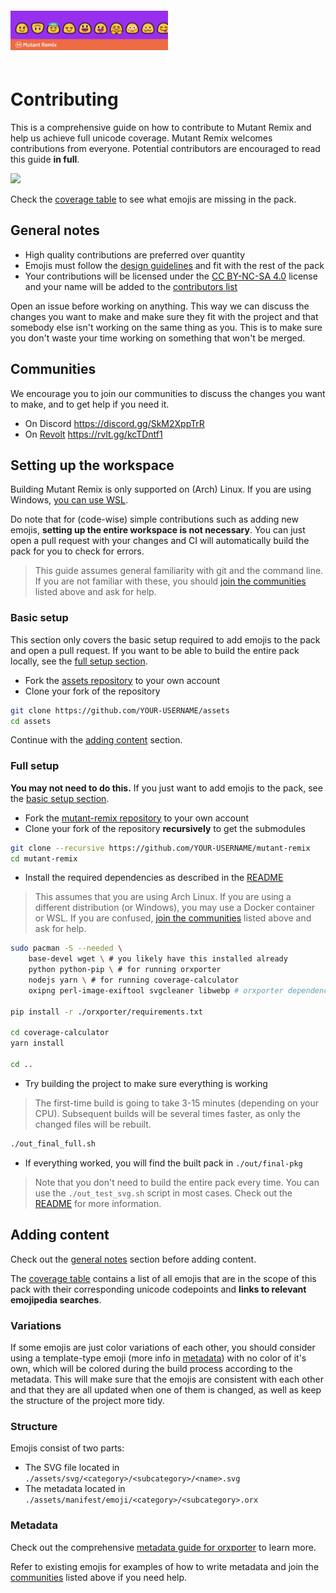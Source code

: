 <a href="https://mutant.revolt.chat">
    <img src="https://raw.githubusercontent.com/mutant-remix/.github/master/assets/banner.png" style="margin: 20px 0; width: 50%"></img>
</a>

# Contributing
This is a comprehensive guide on how to contribute to Mutant Remix and help us achieve full unicode coverage. Mutant Remix welcomes contributions from everyone. Potential contributors are encouraged to read this guide **in full**.

<a href="https://github.com/mutant-remix/unicode-coverage/blob/master/coverage.md">
    <img src="https://raw.githubusercontent.com/mutant-remix/unicode-coverage/master/coverage.png" style="width: 50%"></img>
</a>

Check the [coverage table](https://github.com/mutant-remix/coverage-report/blob/master/coverage.md) to see what emojis are missing in the pack.

## General notes
- High quality contributions are preferred over quantity
- Emojis must follow the [design guidelines](https://github.com/mutant-remix/specification) and fit with the rest of the pack
- Your contributions will be licensed under the [CC BY-NC-SA 4.0](https://github.com/mutant-remix/assets/blob/master/LICENSE) license and your name will be added to the [contributors list](./CONTRIBUTORS.md)

Open an issue before working on anything. This way we can discuss the changes you want to make and make sure they fit with the project and that somebody else isn't working on the same thing as you. This is to make sure you don't waste your time working on something that won't be merged.

## Communities
We encourage you to join our communities to discuss the changes you want to make, and to get help if you need it.

- On Discord https://discord.gg/SkM2XppTrR
- On [Revolt](https://revolt.chat) https://rvlt.gg/kcTDntf1

## Setting up the workspace
Building Mutant Remix is only supported on (Arch) Linux. If you are using Windows, [you can use WSL](https://learn.microsoft.com/en-us/windows/wsl/install).

Do note that for (code-wise) simple contributions such as adding new emojis, **setting up the entire workspace is not necessary**. You can just open a pull request with your changes and CI will automatically build the pack for you to check for errors.

> This guide assumes general familiarity with git and the command line. If you are not familiar with these, you should [join the communities](#communities) listed above and ask for help.

### Basic setup
This section only covers the basic setup required to add emojis to the pack and open a pull request. If you want to be able to build the entire pack locally, see the [full setup section](#full-setup).

- Fork the [assets repository](https://github.com/mutant-remix/assets) to your own account
- Clone your fork of the repository
```bash
git clone https://github.com/YOUR-USERNAME/assets
cd assets
```

Continue with the [adding content](#adding-content) section.

### Full setup
**You may not need to do this.** If you just want to add emojis to the pack, see the [basic setup section](#basic-setup).

- Fork the [mutant-remix repository](https://github.com/mutant-remix/mutant-remix) to your own account
- Clone your fork of the repository **recursively** to get the submodules
```bash
git clone --recursive https://github.com/YOUR-USERNAME/mutant-remix
cd mutant-remix
```

- Install the required dependencies as described in the [README](./README.md)
> This assumes that you are using Arch Linux. If you are using a different distribution (or Windows), you may use a Docker container or WSL. If you are confused, [join the communities](#communities) listed above and ask for help.
```bash
sudo pacman -S --needed \
    base-devel wget \ # you likely have this installed already
    python python-pip \ # for running orxporter
    nodejs yarn \ # for running coverage-calculator
    oxipng perl-image-exiftool svgcleaner libwebp # orxporter dependencies

pip install -r ./orxporter/requirements.txt

cd coverage-calculator
yarn install

cd ..
```

- Try building the project to make sure everything is working
> The first-time build is going to take 3-15 minutes (depending on your CPU). Subsequent builds will be several times faster, as only the changed files will be rebuilt.
```bash
./out_final_full.sh
```

- If everything worked, you will find the built pack in `./out/final-pkg`

> Note that you don't need to build the entire pack every time. You can use the `./out_test_svg.sh` script in most cases. Check out the [README](./README.md) for more information.

## Adding content
Check out the [general notes](#general-notes) section before adding content.

The [coverage table](https://github.com/mutant-remix/coverage-report/blob/master/coverage.md) contains a list of all emojis that are in the scope of this pack with their corresponding unicode codepoints and **links to relevant emojipedia searches**.

### Variations
If some emojis are just color variations of each other, you should consider using a template-type emoji (more info in [metadata](#metadata)) with no color of it's own, which will be colored during the build process according to the metadata. This will make sure that the emojis are consistent with each other and that they are all updated when one of them is changed, as well as keep the structure of the project more tidy.

### Structure
Emojis consist of two parts:
- The SVG file located in `./assets/svg/<category>/<subcategory>/<name>.svg`
- The metadata located in `./assets/manifest/emoji/<category>/<subcategory>.orx`

### Metadata
Check out the comprehensive [metadata guide for orxporter](https://github.com/mutant-remix/orxporter/blob/master/docs/kiilas/manifest.md) to learn more.

Refer to existing emojis for examples of how to write metadata and join the [communities](#communities) listed above if you need help.
